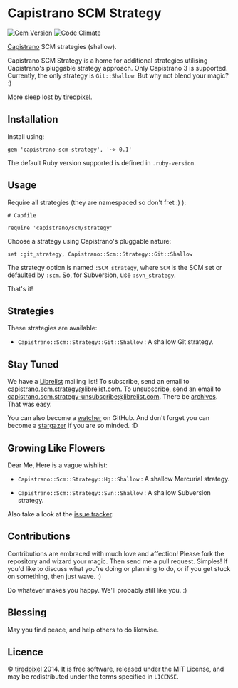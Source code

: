 # Capistrano SCM Strategy

[![Gem Version](https://badge.fury.io/rb/capistrano-scm-strategy.png)](http://badge.fury.io/rb/capistrano-scm-strategy)
[![Code Climate](https://codeclimate.com/github/tiredpixel/capistrano-scm-strategy.png)](https://codeclimate.com/github/tiredpixel/capistrano-scm-strategy)

[Capistrano](http://capistranorb.com/) SCM strategies (shallow).

Capistrano SCM Strategy is a home for additional strategies utilising
Capistrano's pluggable strategy approach. Only Capistrano 3 is supported.
Currently, the only strategy is `Git::Shallow`. But why not blend your magic? :)

More sleep lost by [tiredpixel](http://www.tiredpixel.com).


## Installation

Install using:

    gem 'capistrano-scm-strategy', '~> 0.1'

The default Ruby version supported is defined in `.ruby-version`.


## Usage

Require all strategies (they are namespaced so don't fret :) ):

    # Capfile
    
    require 'capistrano/scm/strategy'

Choose a strategy using Capistrano's pluggable nature:

    set :git_strategy, Capistrano::Scm::Strategy::Git::Shallow

The strategy option is named `:SCM_strategy`, where `SCM` is the SCM set or
defaulted by `:scm`. So, for Subversion, use `:svn_strategy`.

That's it!


## Strategies

These strategies are available:

- `Capistrano::Scm::Strategy::Git::Shallow` :
  A shallow Git strategy.


## Stay Tuned

We have a [Librelist](http://librelist.com) mailing list!
To subscribe, send an email to <capistrano.scm.strategy@librelist.com>.
To unsubscribe, send an email to <capistrano.scm.strategy-unsubscribe@librelist.com>.
There be [archives](http://librelist.com/browser/capistrano.scm.strategy/).
That was easy.

You can also become a [watcher](https://github.com/tiredpixel/capistrano-scm-strategy/watchers)
on GitHub. And don't forget you can become a [stargazer](https://github.com/tiredpixel/capistrano-scm-strategy/stargazers) if you are so minded. :D


## Growing Like Flowers

Dear Me, Here is a vague wishlist:

- `Capistrano::Scm::Strategy::Hg::Shallow` :
  A shallow Mercurial strategy.

- `Capistrano::Scm::Strategy::Svn::Shallow` :
  A shallow Subversion strategy.

Also take a look at the [issue tracker](https://github.com/tiredpixel/capistrano-scm-strategy/issues).


## Contributions

Contributions are embraced with much love and affection!
Please fork the repository and wizard your magic.
Then send me a pull request. Simples!
If you'd like to discuss what you're doing or planning to do, or if you get
stuck on something, then just wave. :)

Do whatever makes you happy. We'll probably still like you. :)


## Blessing

May you find peace, and help others to do likewise.


## Licence

© [tiredpixel](http://www.tiredpixel.com) 2014.
It is free software, released under the MIT License, and may be redistributed
under the terms specified in `LICENSE`.
